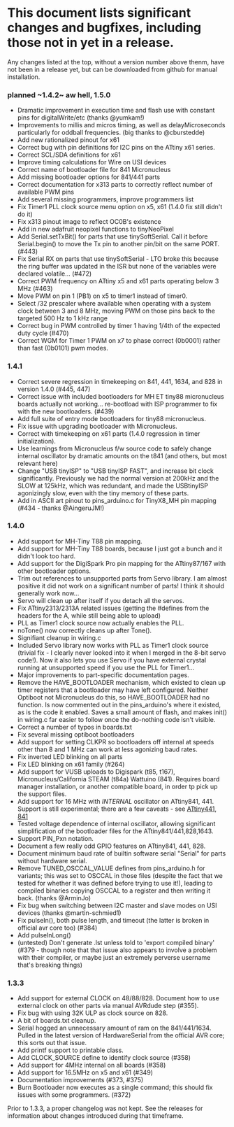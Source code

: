 # This document lists significant changes and bugfixes, including those not in yet in a release.
Any changes listed at the top, without a version number above thenm, have not been in a release yet, but can be downloaded from github for manual installation.

### planned ~1.4.2~ aw hell, 1.5.0
* Dramatic improvement in execution time and flash use with constant pins for digitalWrite/etc (thanks @yumkam!)
* Improvements to millis and micros timing, as well as delayMicroseconds particularly for oddball frequencies. (big thanks to @cburstedde)
* Add new rationalized pinout for x61
* Correct bug with pin definitions for I2C pins on the ATtiny x61 series.
* Correct SCL/SDA definitions for x61
* Improve timing calculations for Wire on USI devices
* Correct name of bootloader file for 841 Micronucleus
* Add missing bootloader options for 841/441 parts
* Correct documentation for x313 parts to correctly reflect number of available PWM pins
* Add several missing programmers, improve programmers list
* Fix Timer1 PLL clock source menu option on x5, x61 (1.4.0 fix still didn't do it)
* Fix x313 pinout image to reflect OC0B's existence
* Add in new adafruit neopixel functions to tinyNeoPixel
* Add Serial.setTxBit() for parts that use tinySoftSerial. Call it before Serial.begin() to move the Tx pin to another pin/bit on the same PORT. (#443)
* Fix Serial RX on parts that use tinySoftSerial - LTO broke this because the ring buffer was updated in the ISR but none of the variables were declared volatile... (#472)
* Correct PWM frequency on ATtiny x5 and x61 parts operating below 3 MHz (#463)
* Move PWM on pin 1 (PB1) on x5 to timer1 instead of timer0.
* Select /32 prescaler where available when operating with a system clock between 3 and 8 MHz, moving PWM on those pins back to the targeted 500 Hz to 1 kHz range
* Correct bug in PWM controlled by timer 1 having 1/4th of the expected duty cycle (#470)
* Correct WGM for Timer 1 PWM on x7 to phase correct (0b0001) rather than fast (0b0101) pwm modes.

### 1.4.1
* Correct severe regression in timekeeping on 841, 441, 1634, and 828 in version 1.4.0 (#445, 447)
* Correct issue with included bootloaders for MH ET tiny88 micronucleus boards actually not working... re-bootload with ISP programmer to fix with the new bootloaders. (#439)
* Add full suite of entry mode bootloaders for tiny88 micronucleus.
* Fix issue with upgrading bootloader with Micronucleus.
* Correct with timekeeping on x61 parts (1.4.0 regression in timer initialization).
* Use learnings from Micronucleus f/w source code to safely change internal oscillator by dramatic amounts on the t841 (and others, but most relevant here)
* Change "USB tinyISP" to "USB tinyISP FAST", and increase bit clock significantly. Previously we had the normal version at 200kHz and the SLOW at 125kHz, which was redundant, and made the USBtinyISP agonizingly slow, even with the tiny memory of these parts.
* Add in ASCII art pinout to pins_arduino.c for TinyX8_MH pin mapping (#434 - thanks @AingeruJM!)

### 1.4.0
* Add support for MH-Tiny T88 pin mapping.
* Add support for MH-Tiny T88 boards, because I just got a bunch and it didn't look too hard.
* Add support for the DigiSpark Pro pin mapping for the ATtiny87/167 with other bootloader options.
* Trim out references to unsupported parts from Servo library. I am almost positive it did not work on a significant number of parts! I think it should generally work now...
* Servo will clean up after itself if you detach all the servos.
* Fix ATtiny2313/2313A related issues (getting the #defines from the headers for the A, while still being able to upload)
* PLL as Timer1 clock source now actually enables the PLL.
* noTone() now correctly cleans up after Tone().
* Signifiant cleanup in wiring.c
* Included Servo library now works with PLL as Timer1 clock source (trivial fix - I clearly never looked into it when I merged in the 8-bit servo code!). Now it also lets you use Servo if you have external crystal running at unsupported speed if you use the PLL for Timer1...
* Major improvements to part-specific documentation pages.
* Remove the HAVE_BOOTLOADER mechanism, which existed to clean up timer registers that a bootloader may have left configured. Neither Optiboot not Micronucleus do this, so HAVE_BOOTLOADER had no function. Is now commented out in the pins_arduino's where it existed, as is the code it enabled. Saves a small amount of flash, and makes init() in wiring.c far easier to follow once the do-nothing code isn't visible.
* Correct a number of typos in boards.txt
* Fix several missing optiboot bootloaders
* Add support for setting CLKPR so bootloaders off internal at speeds other than 8 and 1 MHz can work at less agonizing baud rates.
* Fix inverted LED blinking on all parts
* Fix LED blinking on x61 family (#264)
* Add support for VUSB uploads to Digispark (t85, t167), Micronucleus/California STEAM (t84a)  Wattuino (841). Requires board manager installation, or another compatible board, in order tp pick up the support files.
* Add support for 16 MHz with *INTERNAL* oscillator on ATtiny841, 441. Support is still experimental; there are a few caveats - see [ATtiny441, 841](avr/extras/ATtiny_x41.md)
* Tested voltage dependence of internal oscillator, allowing significant simplification of the bootloader files for the ATtiny841/441,828,1643.
* Support PIN_Pxn notation.
* Document a few really odd GPIO features on ATtiny841, 441, 828.
* Document minimum baud rate of builtin software serial "Serial" for parts without hardware serial.
* Remove TUNED_OSCCAL_VALUE defines from pins_arduino.h for variants; this was set to OSCCAL in those files (despite the fact that we tested for whether it was defined before trying to use it!), leading to compiled binaries copying OSCCAL to a register and then writing it back. (thanks @ArminJo)
* Fix bug when switching between I2C master and slave modes on USI devices (thanks @martin-schmied1)
* Fix pulseIn(), both pulse length, and timeout (the latter is broken in official avr core too) (#384)
* Add pulseInLong()
* (untested) Don't generate .lst unless told to 'export compiled binary' (#379 - though note that that issue also appears to involve a problem with their compiler, or maybe just an extremely perverse username that's breaking things)

### 1.3.3
* Add support for external CLOCK on 48/88/828. Document how to use external clock on other parts via manual AVRdude step (#355).
* Fix bug with using 32K ULP as clock source on 828.
* A bit of boards.txt cleanup.
* Serial hogged an unnecessary amount of ram on the 841/441/1634. Pulled in the latest version of HardwareSerial from the official AVR core; this sorts out that issue.
* Add printf support to printable class.
* Add CLOCK_SOURCE define to identify clock source (#358)
* Add support for 4MHz internal on all boards (#358)
* Add support for 16.5MHz on x5 and x61 (#349)
* Documentation improvements (#373, #375)
* Burn Bootloader now executes as a single command; this should fix issues with some programmers. (#372)

Prior to 1.3.3, a proper changelog was not kept. See the releases for information about changes introduced during that timeframe.
